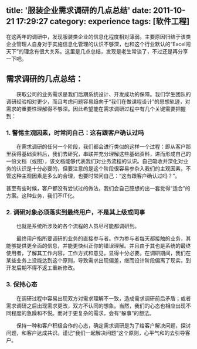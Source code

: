 title: '服装企业需求调研的几点总结'
date: 2011-10-21 17:29:27
category: experience
tags: [软件工程]
---

在这两年的调研中，发现服装类企业的信息化程度相对薄弱。主要原因归结于该类企业管理人自身对于实施信息化管理的认识不够深，也和这个行业默认的“Excel闯天下”的理念有很大关系。这里是几点总结，发现是老生常谈了，不过还是再分享一下吧。

## 需求调研的几点总结：

　　获取公司的业务需求是我们后期系统设计、开发成功的保障。我们学生团队的调研经验相对更少，而且考虑问题容易趋向于“我们在做课程设计”的思想轨迹，对需求的重要性理解得不够深。因此希望能在需求调研过程中有几个关键需要把握到：

### 1.  警惕主观因素，时常问自己：这有跟客户确认过吗
　　在需求调研的任何一个阶段，我们都会进行类似的这样一个过程：即从客户那里获得基础资料后，我们去研究，串联并充分理解这些基础资料，进而形成自己的一份文档（或图），该文档能够代表我们对业务流程的认识。自己吸收并深化对业务的认识是十分必要的，但要注意的是这个阶段很容易参杂入我们的主观因素，不管这种主观因素是多么的合理，也要时常问自己：“这有跟客户确认过吗？”。

甚至有些时候，客户都没有尝试过的做法，我们会自己臆想的出一套觉得“适合”的方案。这种业务，我们不IT化。

### 2.  调研对象必须落实到最终用户，不是其上级或同事
　　也就是系统所涉及的各个流程的人员尽可能都调研到。

　　最终用户指所要调研的业务的直接参与者。作为参与者每天都接触的业务，其能够提供更全面的信息，并能更快纠正你的错误理解。并且由于其也是系统的最终使用者，了解其工作内容，工作方式和意见，显得十分必要。在调研期间，我们在某些业务上没能达到这个原则，导致需求出现偏差，继而设计阶段偏离了现实，到开发后期不得不返工重新修改。

### 3.  保持心态
　　在调研过程中容易出现双方对需求理解不一致，造成需求调研前后矛盾；或者需求调研之后出现需求更改，双方不认同的想象。当然，我们的心态也相应出现不同程度的急躁和不悦。而对于更复杂的需求，会有“躲事”的想法。

　　保持一种和客户积极合作的心态，确定需求调研是为了给客户解决问题，探讨问题，和客户达成共识。谨记“我们一起解决问题”这个原则，心平气和的去引导客户。

